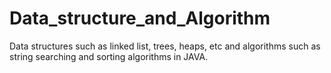 # Data_structure_and_Algorithm
Data structures such as linked list, trees, heaps, etc and algorithms such as string searching and sorting algorithms in JAVA.
